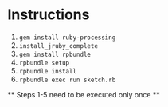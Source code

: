Instructions
============

1. `gem install ruby-processing`
2. `install_jruby_complete`
3. `gem install rpbundle`
4. `rpbundle setup`
5. `rpbundle install`
6. `rpbundle exec run sketch.rb`

** Steps 1-5 need to be executed only once **

